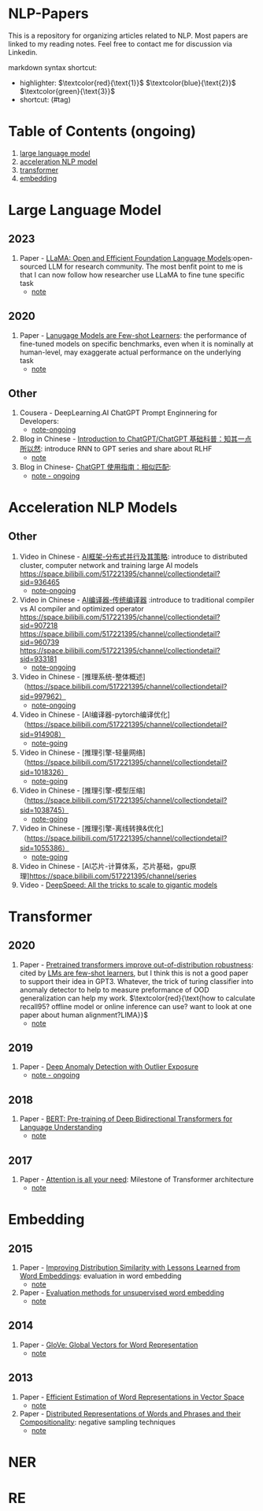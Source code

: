 # NLP-Papers
This is a repository for organizing articles related to NLP. Most papers are linked to my reading notes. Feel free to contact me for discussion via Linkedin.

markdown syntax shortcut:
- highlighter:
$`\textcolor{red}{\text{1}}`$ 
$`\textcolor{blue}{\text{2}}`$ 
$`\textcolor{green}{\text{3}}`$
- shortcut:
<a id='tag'></a> (#tag)

# Table of Contents (ongoing)
1. [large language model](#llm)
2. [acceleration NLP model](#accelerate)
4. [transformer](#transformer)
5. [embedding](#embedding)

# Large Language Model
<a id='llm'></a>
## 2023
1. Paper - [LLaMA: Open and Efficient Foundation Language Models](https://arxiv.org/pdf/2302.13971.pdf):open-sourced LLM for research community. The most benfit point to me is that I can now follow how researcher use LLaMA to fine tune specific task
    - [note](https://docs.google.com/presentation/d/1TLGVurmYcE_nqks2V1-i1n5Jnj2Z-AzZ6sQnqqiQ3gA/edit?usp=sharing)
<!--
4. [Self-Instruct]()
5. [Standford Alpaca]()
6. [SLiC-HF: Sequence Likelihood Calibration with Human Feedback]():replace RL techniques
7. [Stanford Webinar-GPT-3 & Beyond](https://www.youtube.com/results?search_query=stanford+webinar+-+gpt-3+%26+beyond)
8. 8. Alignment instead of RL
-->
## 2020
1. Paper - [Lanugage Models are Few-shot Learners](https://arxiv.org/abs/2005.14165): the performance of fine-tuned models on specific benchmarks, even when it is nominally at human-level, may exaggerate actual performance on the underlying task <a id='lmsfewshortlearner'></a>
    - [note](https://github.com/tinghe14/NLP-Papers/blob/ba4b2784f280fbe784de215651e51592367e8bed/large%20language%20model/2_LM_few_shot_learners/2%20note.md)
## Other
1. Cousera - DeepLearning.AI ChatGPT Prompt Enginnering for Developers:
    - [note-ongoing]()
2. Blog in Chinese - [Introduction to ChatGPT/ChatGPT 基础科普：知其一点所以然](https://yam.gift/2023/04/15/NLP/2023-04-15-ChatGPT-Introduction/): introduce RNN to GPT series and share about RLHF
    - [note](https://github.com/tinghe14/NLP-Papers/blob/506df334b52d332b682b5bbf1c402119c8c57d3b/large%20language%20model/0%20note_ChatGPT%E5%9F%BA%E7%A1%80%E7%A7%91%E6%99%AE.md)
3. Blog in Chinese- [ChatGPT 使用指南：相似匹配](https://github.com/datawhalechina/hugging-llm/blob/main/content/ChatGPT%E4%BD%BF%E7%94%A8%E6%8C%87%E5%8D%97%E2%80%94%E2%80%94%E7%9B%B8%E4%BC%BC%E5%8C%B9%E9%85%8D.ipynb):
    - [note - ongoing]()
<!--
2. Video in Chinese - [GPT，GPT-2，GPT-3 论文精读【论文精读】](https://www.bilibili.com/video/BV1AF411b7xQ/?spm_id_from=333.999.0.0&vd_source=8b4794944ae27d265c752edb598636de)
3. Video in Chinese - [InstructGPT 论文精读【论文精读·48】](https://www.bilibili.com/video/BV1hd4y187CR/?spm_id_from=333.999.0.0&vd_source=8b4794944ae27d265c752edb598636de)
4. Video in Chinese- [GPT-4论文精读【论文精读·53】](https://www.bilibili.com/video/BV1vM4y1U7b5/?spm_id_from=333.999.0.0&vd_source=8b4794944ae27d265c752edb598636de)
-->


# Acceleration NLP Models
## Other
1. Video in Chinese - [AI框架-分布式并行及其策略](https://www.bilibili.com/video/BV1ge411L7mi/?spm_id_from=333.788&vd_source=8b4794944ae27d265c752edb598636de): introduce to distributed cluster, computer network and training large AI models https://space.bilibili.com/517221395/channel/collectiondetail?sid=936465
    - [note-ongoing]()
2. Video in Chinese - [AI编译器-传统编译器](https://space.bilibili.com/517221395/channel/collectiondetail?sid=857162) :introduce to traditional compiler vs AI compiler and optimized operator https://space.bilibili.com/517221395/channel/collectiondetail?sid=907218 https://space.bilibili.com/517221395/channel/collectiondetail?sid=960739 https://space.bilibili.com/517221395/channel/collectiondetail?sid=933181
    - [note-ongoing]()
3. Video in Chinese - [推理系统-整体概述]（https://space.bilibili.com/517221395/channel/collectiondetail?sid=997962）
    - [note-ongoing]()
4. Video in Chinese - [AI编译器-pytorch编译优化]（https://space.bilibili.com/517221395/channel/collectiondetail?sid=914908）
    - [note-going]()
5. Video in Chinese - [推理引擎-轻量网络]（https://space.bilibili.com/517221395/channel/collectiondetail?sid=1018326）
    - [note-going]()
6. Video in Chinese - [推理引擎-模型压缩]（https://space.bilibili.com/517221395/channel/collectiondetail?sid=1038745）
    - [note-going]()
7. Video in Chinese - [推理引擎-离线转换&优化]（https://space.bilibili.com/517221395/channel/collectiondetail?sid=1055386）
    - [note-going]()
8. Video in Chinese - [AI芯片-计算体系，芯片基础，gpu原理]https://space.bilibili.com/517221395/channel/series
9. Video - [DeepSpeed: All the tricks to scale to gigantic models](https://www.youtube.com/watch?v=pDGI668pNg0)
<a id='accelerate'></a>
<!--
## 2023
1. Blog in Chinese - [Google新作试图“复活”RNN：RNN能否再次辉煌？](https://spaces.ac.cn/archives/9554)
2. Blog in Chinese - [Google新搜出的优化器Lion：效率与效果兼得的“训练狮”](https://spaces.ac.cn/archives/9473)
## 2022
1. Paper - [A Survey on Model Compression and Acceleration for Pretrained Language Models]
2. Blog - [How Cohere is accelerating language model training with Google Cloud TPUs]
3. Blog in Chinese - [基于Amos优化器思想推导出来的一些“炼丹策略”](https://spaces.ac.cn/archives/9344)
## 2021
1. Blog - [Hugging Face blog: How we sped up transformer inference 100x for Hugging Face API customers](https://huggingface.co/blog/accelerated-inference)
## Other
1. Tutorial - [Transformers Math 101](https://eleutherai.notion.site/Transformers-Math-101-d2fcfc7a25d446388fde97821ad2412a)
2. PyTorch Documentaiton - [Performance Tuning Guide](https://pytorch.org/tutorials/recipes/recipes/tuning_guide.html)
3. Blog - 并行计算入门 不知道哪个好 要先挑选下：-给自己发的微信
    - https://medium.com/nlplanet/two-minutes-nlp-leveraging-parallelisms-to-train-large-neural-networks-a7f31de06eac
    - https://zhuanlan.zhihu.com/p/157884112 
    - http://giantpandacv.com/project/%E9%83%A8%E7%BD%B2%E4%BC%98%E5%8C%96/AI%20%E9%83%A8%E7%BD%B2%E5%8F%8A%E5%85%B6%E5%AE%83%E4%BC%98%E5%8C%96%E7%AE%97%E6%B3%95/%E5%B9%B6%E5%8F%91%E7%BC%96%E7%A8%8B/
4. Blog in Chinese - [一文总结当下常用的大型 transformer 效率优化方案](https://zhuanlan.zhihu.com/p/623744798)
    - 类似的 http://121.199.45.168:8234/7/
6. Tool - [LightSeq, 支持Transformer全流程训练加速，最高加速3倍！字节跳动LightSeq上新)](https://www.jiqizhixin.com/articles/2021-06-24-13)
    - 类似的 http://giantpandacv.com/academic/%E7%AE%97%E6%B3%95%E7%A7%91%E6%99%AE/Transformer/LightSeq%20Transformer%E9%AB%98%E6%80%A7%E8%83%BD%E5%8A%A0%E9%80%9F%E5%BA%93/
8. Tool - DeepSpeed
    - https://blog.csdn.net/CheatEngine_jaz/article/details/124629041
    - 好像只支持huggingface和pytorch lighting 不知道是否支持pytorch https://www.deepspeed.ai/getting-started/
    - 好像很麻烦 配置一堆问题 小红书群里说的
10. GCP Documentation - [Cloud TPU性能指南]（https://cloud.google.com/tpu/docs/cloud-tpu-tools?hl=zh-cn）
-->

# Transformer 
<a id='transformer'></a>
## 2020
1. Paper - [Pretrained transformers improve out-of-distribution robustness](https://arxiv.org/pdf/2004.06100.pdf): cited by [LMs are few-shot learners](#lmsfewshortlearner), but I think this is not a good paper to support their idea in GPT3. Whatever, the trick of turing classifier into anomaly detector to help to measure preformance of OOD generalization can help my work. $`\textcolor{red}{\text{how to calculate recall95? offline model or online inference can use? want to look at one paper about human alignment?LIMA}}`$ 
    - [note](https://github.com/tinghe14/NLP-Papers/blob/4daf9f39aa31da7e1bcade58166c389912eef1c5/transformer/0_pretrain_transformers_improve_ood/note.md)
## 2019
1. Paper - [Deep Anomaly Detection with Outlier Exposure](https://arxiv.org/pdf/1812.04606.pdf)
    - [note - ongoing]()
## 2018
1. Paper - [BERT: Pre-training of Deep Bidirectional Transformers for Language Understanding](https://arxiv.org/pdf/1810.04805.pdf)
    - [note](https://medium.com/@hetinghelen/tasks-and-common-models-in-natural-language-processing-11c523d88f02)
## 2017
1. Paper - [Attention is all your need](https://proceedings.neurips.cc/paper/2017/file/3f5ee243547dee91fbd053c1c4a845aa-Paper.pdf): Milestone of Transformer architecture
    - [note](https://medium.com/@hetinghelen/tasks-and-common-models-in-natural-language-processing-11c523d88f02)

# Embedding
<a id='embedding'></a>
## 2015
1. Paper - [Improving Distribution Similarity with Lessons Learned from Word Embeddings](https://aclanthology.org/Q15-1016/): evaluation in word embedding
    - [note](https://medium.com/@hetinghelen/tasks-and-common-models-in-natural-language-processing-11c523d88f02)
2. Paper - [Evaluation methods for unsupervised word embedding](https://aclanthology.org/D15-1036/)
    - [note](https://medium.com/@hetinghelen/tasks-and-common-models-in-natural-language-processing-11c523d88f02)
## 2014
1. Paper - [GloVe: Global Vectors for Word Representation](https://nlp.stanford.edu/pubs/glove.pdf)
    - [note](https://medium.com/@hetinghelen/tasks-and-common-models-in-natural-language-processing-11c523d88f02)
## 2013
1. Paper - [Efficient Estimation of Word Representations in Vector Space](https://arxiv.org/pdf/1301.3781.pdf)
    - [note](https://medium.com/@hetinghelen/tasks-and-common-models-in-natural-language-processing-11c523d88f02)
2. Paper - [Distributed Representations of Words and Phrases and their Compositionality](https://proceedings.neurips.cc/paper/2013/file/9aa42b31882ec039965f3c4923ce901b-Paper.pdf): negative sampling techniques
    - [note](https://medium.com/@hetinghelen/tasks-and-common-models-in-natural-language-processing-11c523d88f02)


# NER

# RE
